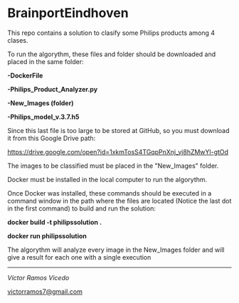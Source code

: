 # BrainportEindhoven
This repo contains a solution to clasify some Philips products among 4 clases.

To run the algorythm, these files and folder should be downloaded and placed in the same folder:

**-DockerFile**

**-Philips_Product_Analyzer.py**

**-New_Images (folder)**

**-Philips_model_v.3.7.h5**

Since this last file is too large to be stored at GitHub, so you must download it from this Google Drive path:

https://drive.google.com/open?id=1xkmTosS4TGqpPnXnj_vj8hZMwYl-gtOd

The images to be classified must be placed in the "New_Images" folder.

Docker must be installed in the local computer to run the algorythm.

Once Docker was installed, these commands should be executed in a command window in the path where the files are located (Notice the last dot in the first command) to build and run the solution:

**docker build -t philipssolution .**

**docker run philipssolution**

The algorythm will analyze every image in the New_Images folder and will give a result for each one with a single execution
 
-----------------------
 
*Víctor Ramos Vicedo*

victorramos7@gmail.com
